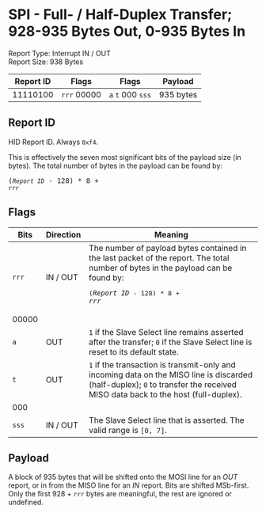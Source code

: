 
# SPI - Full- / Half-Duplex Transfer; 928-935 Bytes Out, 0-935 Bytes In
Report Type: Interrupt IN / OUT<br />
Report Size: 938 Bytes

| Report ID | Flags | Flags | Payload |
|-----------|-------|-------|---------|
| 11110100 | `rrr`&nbsp;00000 | `a`&nbsp;`t`&nbsp;000&nbsp;`sss` | 935 bytes |

## Report ID
HID Report ID.  Always `0xf4`.

This is effectively the seven most significant bits of the payload size (in bytes).  The total number of bytes in the payload can be found by: <pre>(*`Report ID`* - 128) * 8 + *`rrr`*</pre>

## Flags
| Bits  | Direction | Meaning |
|-------|-----------|---------|
| `rrr` | IN / OUT  | The number of payload bytes contained in the last packet of the report.  The total number of bytes in the payload can be found by: <pre>(*`Report ID`* - 128) * 8 + *`rrr`*</pre> |
| 00000 |          |                                                                       |
| `a`   | OUT      | `1` if the Slave Select line remains asserted after the transfer; `0` if the Slave Select line is reset to its default state. |
| `t`   | OUT      | `1` if the transaction is transmit-only and incoming data on the MISO line is discarded (half-duplex); `0` to transfer the received MISO data back to the host (full-duplex). |
| 000   |          |                                                                       |
| `sss` | IN / OUT | The Slave Select line that is asserted.  The valid range is `[0, 7]`. |

## Payload
A block of 935 bytes that will be shifted onto the MOSI line for an *OUT* report, or in from the MISO line for an *IN* report.  Bits are shifted MSb-first.  Only the first 928 + *`rrr`* bytes are meaningful, the rest are ignored or undefined.
